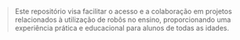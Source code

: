 > Este repositório visa facilitar o acesso e a colaboração em projetos relacionados à utilização de robôs no ensino, proporcionando uma experiência prática e educacional para alunos de todas as idades.
